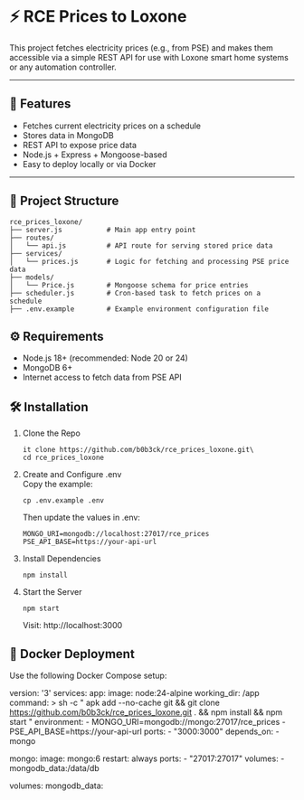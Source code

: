 # ⚡ RCE Prices to Loxone

This project fetches electricity prices (e.g., from PSE) and makes them accessible via a simple REST API for use with Loxone smart home systems or any automation controller.

---

## 🚀 Features

- Fetches current electricity prices on a schedule
- Stores data in MongoDB
- REST API to expose price data
- Node.js + Express + Mongoose-based
- Easy to deploy locally or via Docker

---

## 📁 Project Structure

```text
rce_prices_loxone/
├── server.js           # Main app entry point
├── routes/
│   └── api.js          # API route for serving stored price data
├── services/
│   └── prices.js       # Logic for fetching and processing PSE price data
├── models/
│   └── Price.js        # Mongoose schema for price entries
├── scheduler.js        # Cron-based task to fetch prices on a schedule
├── .env.example        # Example environment configuration file
```
## ⚙️ Requirements

- Node.js 18+ (recommended: Node 20 or 24)
- MongoDB 6+
- Internet access to fetch data from PSE API

## 🛠 Installation

1. Clone the Repo
    ```text
    it clone https://github.com/b0b3ck/rce_prices_loxone.git\
    cd rce_prices_loxone
    ```
2. Create and Configure .env\
Copy the example:
    ```text
    cp .env.example .env
    ```
    Then update the values in .env:
    ```text
    MONGO_URI=mongodb://localhost:27017/rce_prices
    PSE_API_BASE=https://your-api-url
    ```
3. Install Dependencies
    ```text
    npm install
    ```
4. Start the Server
    ```text
    npm start
    ```
    Visit: http://localhost:3000

## 🐳 Docker Deployment
Use the following Docker Compose setup:

version: '3'
services:
  app:
    image: node:24-alpine
    working_dir: /app
    command: >
      sh -c "
        apk add --no-cache git &&
        git clone https://github.com/b0b3ck/rce_prices_loxone.git . &&
        npm install &&
        npm start
      "
    environment:
      - MONGO_URI=mongodb://mongo:27017/rce_prices
      - PSE_API_BASE=https://your-api-url
    ports:
      - "3000:3000"
    depends_on:
      - mongo

  mongo:
    image: mongo:6
    restart: always
    ports:
      - "27017:27017"
    volumes:
      - mongodb_data:/data/db

volumes:
  mongodb_data: